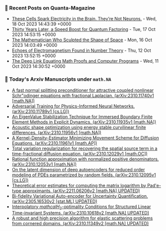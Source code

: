 ### 📝 Recent Posts on Quanta-Magazine
<!-- quanta starts -->
* <a href="https://www.quantamagazine.org/these-cells-spark-electricity-in-the-brain-theyre-not-neurons-20231018/">These Cells Spark Electricity in the Brain. They’re Not Neurons.</a> - Wed, 18 Oct 2023 14:43:39 +0000
* <a href="https://www.quantamagazine.org/thirty-years-later-a-speed-boost-for-quantum-factoring-20231017/">Thirty Years Later, a Speed Boost for Quantum Factoring</a> - Tue, 17 Oct 2023 14:53:15 +0000
* <a href="https://www.quantamagazine.org/the-mathematician-who-shaped-string-theory-20231016/">The Mathematician Who Sculpted the Shape of Space</a> - Mon, 16 Oct 2023 14:03:49 +0000
* <a href="https://www.quantamagazine.org/echoes-of-electromagnetism-found-in-number-theory-20231012/">Echoes of Electromagnetism Found in Number Theory</a> - Thu, 12 Oct 2023 13:52:15 +0000
* <a href="https://www.quantamagazine.org/the-deep-link-equating-math-proofs-and-computer-programs-20231011/">The Deep Link Equating Math Proofs and Computer Programs</a> - Wed, 11 Oct 2023 14:30:52 +0000
<!-- quanta ends -->
### 📝 Today's Arxiv Manuscripts under ``math.NA``
<!-- arxiv-math-na starts -->
* <a href="http://arxiv.org/abs/2310.11740">A fast normal splitting preconditioner for attractive coupled nonlinear Schr"odinger equations with fractional Laplacian. (arXiv:2310.11740v1 [math.NA])</a>
* <a href="http://arxiv.org/abs/2310.11789">Adversarial Training for Physics-Informed Neural Networks. (arXiv:2310.11789v1 [cs.LG])</a>
* <a href="http://arxiv.org/abs/2310.11935">An EigenValue Stabilization Technique for Immersed Boundary Finite Element Methods in Explicit Dynamics. (arXiv:2310.11935v1 [math.NA])</a>
* <a href="http://arxiv.org/abs/2310.11956">Acoustic shape optimization using energy stable curvilinear finite differences. (arXiv:2310.11956v1 [math.NA])</a>
* <a href="http://arxiv.org/abs/2310.11961">A Kernel-Density-Estimator Minimizing Movement Scheme for Diffusion Equations. (arXiv:2310.11961v1 [math.AP])</a>
* <a href="http://arxiv.org/abs/2310.12029">Total variation regularization for recovering the spatial source term in a time-fractional diffusion equation. (arXiv:2310.12029v1 [math.OC])</a>
* <a href="http://arxiv.org/abs/2310.12053">Rational function approximation with normalized positive denominators. (arXiv:2310.12053v1 [math.NA])</a>
* <a href="http://arxiv.org/abs/2310.12095">On the latent dimension of deep autoencoders for reduced order modeling of PDEs parametrized by random fields. (arXiv:2310.12095v1 [cs.LG])</a>
* <a href="http://arxiv.org/abs/2211.06206">Theoretical error estimates for computing the matrix logarithm by Pad'e-type approximants. (arXiv:2211.06206v2 [math.NA] UPDATED)</a>
* <a href="http://arxiv.org/abs/2305.16530">Bi-fidelity Variational Auto-encoder for Uncertainty Quantification. (arXiv:2305.16530v2 [stat.ML] UPDATED)</a>
* <a href="http://arxiv.org/abs/2310.10618">Interpolatory $mathcal{H}_2$-optimality Conditions for Structured Linear Time-invariant Systems. (arXiv:2310.10618v2 [math.NA] UPDATED)</a>
* <a href="http://arxiv.org/abs/2310.11349">A robust and high precision algorithm for elastic scattering problems from cornered domains. (arXiv:2310.11349v2 [math.NA] UPDATED)</a>
<!-- arxiv-math-na ends -->
